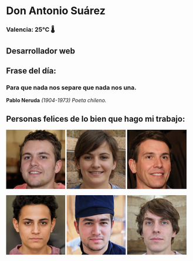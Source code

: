 # Don Antonio Suárez
### Valencia:  25°C 🌡️
## Desarrollador web
## Frase del día:
<!-- START QUOTE -->
### Para que nada nos separe que nada nos una.
**Pablo Neruda** *(1904-1973) Poeta chileno.*
<!-- END QUOTE -->






## Personas felices de lo bien que hago mi trabajo:

<p float="left">
  <img src="src/image_0.png" width="32%" />
  <img src="src/image_1.png" width="32%" /> 
  <img src="src/image_2.png" width="32%" />
</p>
<p float="left">
  <img src="src/image_3.png" width="32%" />
  <img src="src/image_4.png" width="32%" /> 
  <img src="src/image_5.png" width="32%" />
</p>